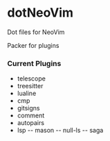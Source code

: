 # dotNeoVim
Dot files for NeoVim

Packer for plugins


### Current Plugins
- telescope
- treesitter
- lualine
- cmp
- gitsigns
- comment
- autopairs
- lsp
-- mason
-- null-ls
-- saga
